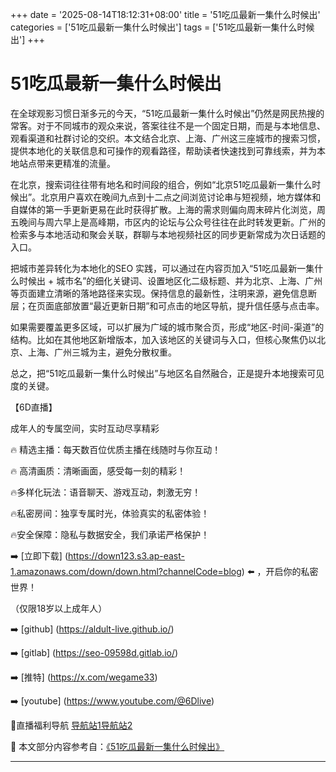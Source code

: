 +++
date = '2025-08-14T18:12:31+08:00'
title = '51吃瓜最新一集什么时候出'
categories = ['51吃瓜最新一集什么时候出']
tags = ['51吃瓜最新一集什么时候出']
+++

# 51吃瓜最新一集什么时候出

在全球观影习惯日渐多元的今天，“51吃瓜最新一集什么时候出”仍然是网民热搜的常客。对于不同城市的观众来说，答案往往不是一个固定日期，而是与本地信息、观看渠道和社群讨论的交织。本文结合北京、上海、广州这三座城市的搜索习惯，提供本地化的关联信息和可操作的观看路径，帮助读者快速找到可靠线索，并为本地站点带来更精准的流量。

在北京，搜索词往往带有地名和时间段的组合，例如“北京51吃瓜最新一集什么时候出”。北京用户喜欢在晚间九点到十二点之间浏览讨论串与短视频，地方媒体和自媒体的第一手更新更易在此时获得扩散。上海的需求则偏向周末碎片化浏览，周五晚间与周六早上是高峰期，市区内的论坛与公众号往往在此时转发更新。广州的检索多与本地活动和聚会关联，群聊与本地视频社区的同步更新常成为次日话题的入口。

把城市差异转化为本地化的SEO 实践，可以通过在内容页加入“51吃瓜最新一集什么时候出 + 城市名”的细化关键词、设置地区化二级标题、并为北京、上海、广州等页面建立清晰的落地路径来实现。保持信息的最新性，注明来源，避免信息断层；在页面底部放置“最近更新日期”和可点击的地区导航，提升信任感与点击率。

如果需要覆盖更多区域，可以扩展为广域的城市聚合页，形成“地区-时间-渠道”的结构。比如在其他地区新增版本，加入该地区的关键词与入口，但核心聚焦仍以北京、上海、广州三城为主，避免分散权重。

总之，把“51吃瓜最新一集什么时候出”与地区名自然融合，正是提升本地搜索可见度的关键。

【6D直播】

 成年人的专属空间，实时互动尽享精彩

🔥 精选主播：每天数百位优质主播在线随时与你互动！

🔥 高清画质：清晰画面，感受每一刻的精彩！

🔥多样化玩法：语音聊天、游戏互动，刺激无穷！

🔥私密房间：独享专属时光，体验真实的私密体验！

🔥安全保障：隐私与数据安全，我们承诺严格保护！

➡️ [立即下载] (https://down123.s3.ap-east-1.amazonaws.com/down/down.html?channelCode=blog) ⬅️ ，开启你的私密世界！

 （仅限18岁以上成年人）

➡️ [github] (https://aldult-live.github.io/)

➡️ [gitlab] (https://seo-09598d.gitlab.io/)

➡️ [推特] (https://x.com/wegame33)

➡️ [youtube] (https://www.youtube.com/@6Dlive)

🔞直播福利导航   [导航站1](https://webstack-86085a.gitlab.io/)[导航站2](https://onlygit123-2.github.io/)


📘 本文部分内容参考自：[《51吃瓜最新一集什么时候出》](https://webstack-hugo-6.pages.dev/)

---
